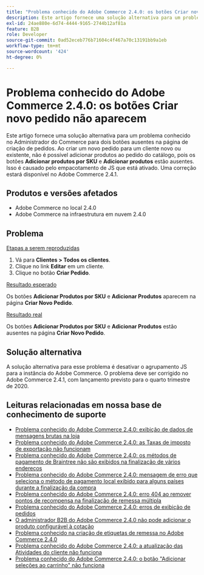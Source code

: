 ```yaml
---
title: "Problema conhecido do Adobe Commerce 2.4.0: os botões Criar nova ordem não aparecem"
description: Este artigo fornece uma solução alternativa para um problema conhecido no Administrador do Commerce para dois botões ausentes na página de criação de pedidos. Ao criar um novo pedido para um cliente novo ou existente, não é possível adicionar produtos ao pedido do catálogo, pois os botões **Adicionar produtos por SKU** e **Adicionar produtos** estão ausentes. Isso é causado pelo empacotamento de JS que está ativado. Uma correção estará disponível no Adobe Commerce 2.4.1.
exl-id: 24ae880e-6d74-4444-9165-2744b12af81a
feature: B2B
role: Developer
source-git-commit: 0ad52eceb776b71604c4f467a70c13191bb9a1eb
workflow-type: tm+mt
source-wordcount: '424'
ht-degree: 0%

---
```


# Problema conhecido do Adobe Commerce 2.4.0: os botões Criar novo pedido não aparecem

Este artigo fornece uma solução alternativa para um problema conhecido no Administrador do Commerce para dois botões ausentes na página de criação de pedidos. Ao criar um novo pedido para um cliente novo ou existente, não é possível adicionar produtos ao pedido do catálogo, pois os botões **Adicionar produtos por SKU** e **Adicionar produtos** estão ausentes. Isso é causado pelo empacotamento de JS que está ativado. Uma correção estará disponível no Adobe Commerce 2.4.1.

## Produtos e versões afetados

* Adobe Commerce no local 2.4.0
* Adobe Commerce na infraestrutura em nuvem 2.4.0

## Problema

<u>Etapas a serem reproduzidas</u>

1. Vá para **Clientes > Todos os clientes**.
1. Clique no link **Editar** em um cliente.
1. Clique no botão **Criar Pedido**.

<u>Resultado esperado</u>

Os botões **Adicionar Produtos por SKU** e **Adicionar Produtos** aparecem na página **Criar Novo Pedido**.

<u>Resultado real</u>

Os botões **Adicionar Produtos por SKU** e **Adicionar Produtos** estão ausentes na página **Criar Novo Pedido**.

## Solução alternativa

A solução alternativa para esse problema é desativar o agrupamento JS para a instância do Adobe Commerce. O problema deve ser corrigido no Adobe Commerce 2.4.1, com lançamento previsto para o quarto trimestre de 2020.

## Leituras relacionadas em nossa base de conhecimento de suporte

* [Problema conhecido do Adobe Commerce 2.4.0: exibição de dados de mensagens brutas na loja](/help/troubleshooting/storefront/magento-2-4-0-issue-storefront-raw-message-data-display.md)
* [Problema conhecido do Adobe Commerce 2.4.0: as Taxas de imposto de exportação não funcionam](/help/troubleshooting/miscellaneous/magento-2-4-0-known-issue-export-tax-rates-does-not-work.md)
* [Problema conhecido do Adobe Commerce 2.4.0: os métodos de pagamento de Braintree não são exibidos na finalização de vários endereços](/help/troubleshooting/payments/magento-2-4-0-braintree-not-in-multiple-addresses-checkout.md)
* [Problema conhecido do Adobe Commerce 2.4.0: mensagem de erro que seleciona o método de pagamento local exibido para alguns países durante a finalização da compra](/help/troubleshooting/payments/magento-2-4-0-checkout-error-selecting-local-payments.md)
* [Problema conhecido do Adobe Commerce 2.4.0: erro 404 ao remover pontos de recompensa na finalização de remessa múltipla](/help/troubleshooting/storefront/magento-2-4-0-404-error-removing-rewards-points-on-multi-shipping-checkout.md)
* [Problema conhecido do Adobe Commerce 2.4.0: erros de exibição de pedidos](/help/troubleshooting/storefront/magento-2-4-0-known-issue-orders-display-error.md)
* [O administrador B2B do Adobe Commerce 2.4.0 não pode adicionar o produto configurável à cotação](/help/troubleshooting/miscellaneous/magento-2-4-0-b2b-admin-can-t-add-configurable-product-to-quote.md)
* [Problema conhecido na criação de etiquetas de remessa no Adobe Commerce 2.4.0](/help/troubleshooting/known-issues-patches-attached/shipping-labels-creation-known-issue-in-magento-2-4-0.md)
* [Problema conhecido do Adobe Commerce 2.4.0: a atualização das Atividades do cliente não funciona](/help/troubleshooting/miscellaneous/magento-2-4-0-refresh-on-customer-activities-does-not-work.md)
* [Problema conhecido do Adobe Commerce 2.4.0: o botão &quot;Adicionar seleções ao carrinho&quot; não funciona](/help/troubleshooting/miscellaneous/magento-2-4-0-add-selections-to-my-cart-does-not-work.md)
